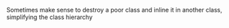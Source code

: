 Sometimes make sense to destroy a poor class and inline it in another class, simplifying the class hierarchy
